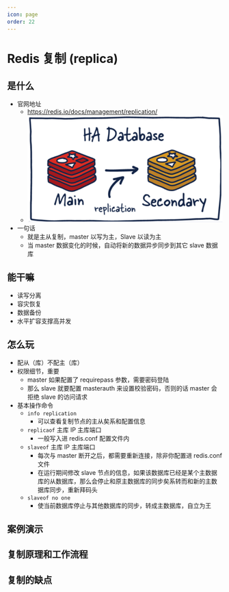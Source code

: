 ```yaml
---
icon: page
order: 22
---
```

# Redis 复制 (replica)

## 是什么

- 官网地址
  - https://redis.io/docs/management/replication/
  - ![image-20230422095458113](./assets/image-20230422095458113.png)
- 一句话
  - 就是主从复制，master 以写为主，Slave 以读为主
  - 当 master 数据变化的时候，自动将新的数据异步同步到其它 slave 数据库

## 能干嘛

- 读写分离
- 容灾恢复
- 数据备份
- 水平扩容支撑高并发

## 怎么玩

- 配从（库）不配主（库）
- 权限细节，重要
  - master 如果配置了 requirepass 参数，需要密码登陆
  - 那么 slave 就要配置 masterauth 来设置校验密码，否则的话 master 会拒绝 slave 的访问请求
- 基本操作命令
  - `info replication`
    - 可以查看复制节点的主从矣系和配置信息
  - `replicaof` 主库 IP 主库端口
    - 一般写入进 redis.conf 配置文件内
  - `slaveof` 主库 IP 主库端口
    - 每次与 master 断开之后，都需要重新连接，除非你配置进 redis.conf 文件
    - 在运行期间修改 slave 节点的信息，如果该数据库已经是某个主数据库的从数据库，那么会停止和原主数据库的同步矣系转而和新的主数据库同步，重新拜码头
  - `slaveof no one`
    - 使当前数据库停止与其他数据库的同步，转成主数据库，自立为王

## 案例演示



## 复制原理和工作流程



## 复制的缺点
